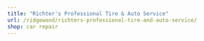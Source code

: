 ```yaml
---
title: "Richter's Professional Tire & Auto Service"
url: /ridgewood/richters-professional-tire-and-auto-service/
shop: car repair
---
```

